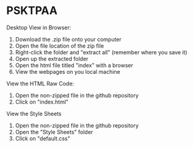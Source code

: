 # PSKTPAA

Desktop View in Browser:
1. Download the .zip file onto your computer
2. Open the file location of the zip file
3. Right-click the folder and "extract all" (remember where you save it)
4. Open up the extracted folder
5. Open the html file titled "index" with a browser
6. View the webpages on you local machine

View the HTML Raw Code:
1. Open the non-zipped file in the github repository
2. Click on "index.html"

View the Style Sheets
1. Open the non-zipped file in the github repository
2. Open the "Style Sheets" folder
3. Click on "default.css"
